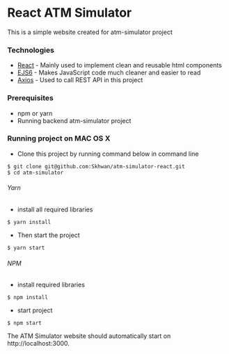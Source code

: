 # React ATM Simulator

This is a simple website created for atm-simulator project

### Technologies
* [React](https://reactjs.org/) - Mainly used to implement clean and reusable html components
* [EJS6](http://ejs.co/) - Makes JavaScript code much cleaner and easier to read
* [Axios](https://www.npmjs.com/package/axios) - Used to call REST API in this project

### Prerequisites

* npm or yarn
* Running backend atm-simulator project

### Running project on MAC OS X

* Clone this project by running command below in command line
```
$ git clone git@github.com:Skhwan/atm-simulator-react.git
$ cd atm-simulator
```

###### Yarn
* install all required libraries
```
$ yarn install
```
* Then start the project
```
$ yarn start
```


###### NPM
* install required libraries

```
$ npm install
```
* start project
```
$ npm start
```


The ATM Simulator website should automatically start on http://localhost:3000.

